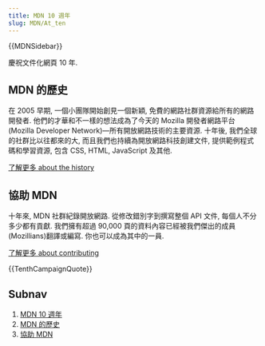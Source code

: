```yaml
---
title: MDN 10 週年
slug: MDN/At_ten
---
```


{{MDNSidebar}}

慶祝文件化網頁 10 年.

## MDN 的歷史

在 2005 早期, 一個小團隊開始創見一個新穎, 免費的網路社群資源給所有的網路開發者. 他們的才華和不一樣的想法成為了今天的 Mozilla 開發者網路平台(Mozilla Developer Network)—所有開放網路技術的主要資源. 十年後, 我們全球的社群比以往都來的大, 而且我們也持續為開放網路科技創建文件, 提供範例程式碼和學習資源, 包含 CSS, HTML, JavaScript 及其他.

[了解更多 about the history](/zh-TW/docs/MDN_at_ten/History_of_MDN)

## 協助 MDN

十年來, MDN 社群紀錄開放網路. 從修改錯別字到撰寫整個 API 文件, 每個人不分多少都有貢獻. 我們擁有超過 90,000 頁的資料內容已經被我們傑出的成員(Mozillians)翻譯或編寫. 你也可以成為其中的一員.

[了解更多 about contributing](/zh-TW/docs/MDN_at_ten/Contributing_to_MDN)

{{TenthCampaignQuote}}

## Subnav

1. [MDN 10 週年](/zh-TW/docs/MDN_at_ten/)
2. [MDN 的歷史](/zh-TW/docs/MDN_at_ten/History_of_MDN)
3. [協助 MDN](/zh-TW/docs/MDN_at_ten/Contributing_to_MDN)
